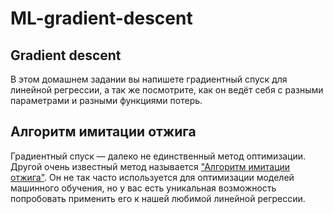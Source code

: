# ML-gradient-descent

## Gradient descent
В этом домашнем задании вы напишете градиентный спуск для линейной регрессии, а так же посмотрите, как он ведёт себя с разными параметрами и разными функциями потерь.

## Алгоритм имитации отжига

Градиентный спуск — далеко не единственный метод оптимизации. Другой очень известный метод называется ["Алгоритм имитации отжига"](https://ru.wikipedia.org/wiki/%D0%90%D0%BB%D0%B3%D0%BE%D1%80%D0%B8%D1%82%D0%BC_%D0%B8%D0%BC%D0%B8%D1%82%D0%B0%D1%86%D0%B8%D0%B8_%D0%BE%D1%82%D0%B6%D0%B8%D0%B3%D0%B0). Он не так часто используется для оптимизации моделей машинного обучения, но у вас есть уникальная возможность попробовать применить его к нашей любимой линейной регрессии.

